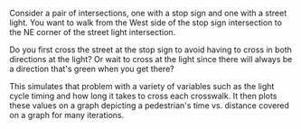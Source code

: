 Consider a pair of intersections, one with a stop sign and one with a street light. You want to walk from the West side of the stop sign intersection to the NE corner of the street light intersection.

Do you first cross the street at the stop sign to avoid having to cross in both directions at the light? Or wait to cross at the light since there will always be a direction that's green when you get there?

This simulates that problem with a variety of variables such as the light cycle timing and how long it takes to cross each crosswalk. It then plots these values on a graph depicting a pedestrian's time vs. distance covered on a graph for many iterations.
